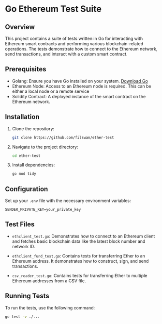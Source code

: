 # Go Ethereum Test Suite

## Overview

This project contains a suite of tests written in Go for interacting with Ethereum smart contracts and performing various blockchain-related operations. The tests demonstrate how to connect to the Ethereum network, send transactions, and interact with a custom smart contract.

## Prerequisites

- Golang: Ensure you have Go installed on your system. [Download Go](https://golang.org/dl/)
- Ethereum Node: Access to an Ethereum node is required. This can be either a local node or a remote service 
- Solidity Contract: A deployed instance of the smart contract on the Ethereum network.

## Installation

1. Clone the repository:
   ```bash
   git clone https://github.com/filswan/ether-test
   ```
2. Navigate to the project directory:
   ```bash
   cd ether-test
   ```
3. Install dependencies:
   ```bash
   go mod tidy
   ```

## Configuration

Set up your `.env` file with the necessary environment variables:

```
SENDER_PRIVATE_KEY=your_private_key
```

## Test Files

- `ethclient_test.go`: Demonstrates how to connect to an Ethereum client and fetches basic blockchain data like the latest block number and network ID.

- `ethclient_fund_test.go`: Contains tests for transferring Ether to an Ethereum address. It demonstrates how to construct, sign, and send transactions.

- `csv_reader_test.go`: Contains tests for transferring Ether to multiple Ethereum addresses from a CSV file.

## Running Tests

To run the tests, use the following command:

```bash
go test -v ./...
```
